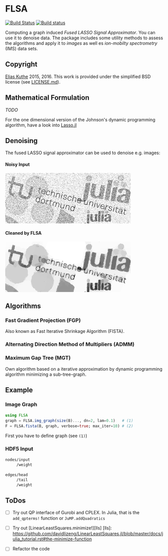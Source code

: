 # FLSA

[![Build Status](https://travis-ci.org/EQt/FLSA.jl.svg?branch=master)](https://travis-ci.org/EQt/FLSA.jl)
[![Build status](https://ci.appveyor.com/api/projects/status/e28l9al5h3r0hmcu/branch/master?svg=true)](https://ci.appveyor.com/project/EQt/flsa-jl/branch/master)

Computing a graph induced *Fused LASSO Signal Approximator*.
You can use it to denoise data.
The package includes some utility methods to assess the algorithms and
apply it to *images* as well es *ion-mobilty spectrometry* (IMS) data sets.

## Copyright

[Elias Kuthe](mailto:elias.kuthe@tu-dortmund.de) 2015, 2016.
This work is provided under the simplified BSD license (see [LICENSE.md](/LICENSE.md)).


## Mathematical Formulation

*TODO*

For the one dimensional version of the Johnson's dynamic programming algorithm, have a look into
[Lasso.jl](https://github.com/simonster/Lasso.jl)

## Denoising
The fused LASSO signal approximator can be used to denoise e.g. images:
#### Noisy Input
![demo noise](resources/demo_noise.png?raw=true "noisy input data")

#### Cleaned by FLSA
![demo flsa](resources/demo_flsa.png?raw=true "after cleaning with FLSA")


## Algorithms

### Fast Gradient Projection (FGP)
Also known as Fast Iterative Shrinkage Algorithm (FISTA).

### Alternating Direction Method of Multipliers (ADMM)

### Maximum Gap Tree (MGT)
Own algorithm based on a iterative approximation by dynamic programming algorithm minimizing a sub-tree-graph.


## Example

### Image Graph
```julia
using FLSA
graph = FLSA.img_graph(size(B)..., dn=2, lam=0.1)   # (1)
F = FLSA.fista(B, graph, verbose=true; max_iter=10) # (2)
```

First you have to define graph (see `(1)`)

### HDF5 Input
```
nodes/input
     /weight

edges/head
     /tail
     /weight
```


## ToDos
- [ ] Try out QP interface of Gurobi and CPLEX.
      In Julia, that is the `add_qpterms!` function or `JuMP.addQuadratics`
      
- [ ] Try out [LinearLeastSquares.minimize!][lls]
  [lls]: https://github.com/davidlizeng/LinearLeastSquares.jl/blob/master/docs/julia_tutorial.rst#the-minimize-function

- [ ] Refactor the code
